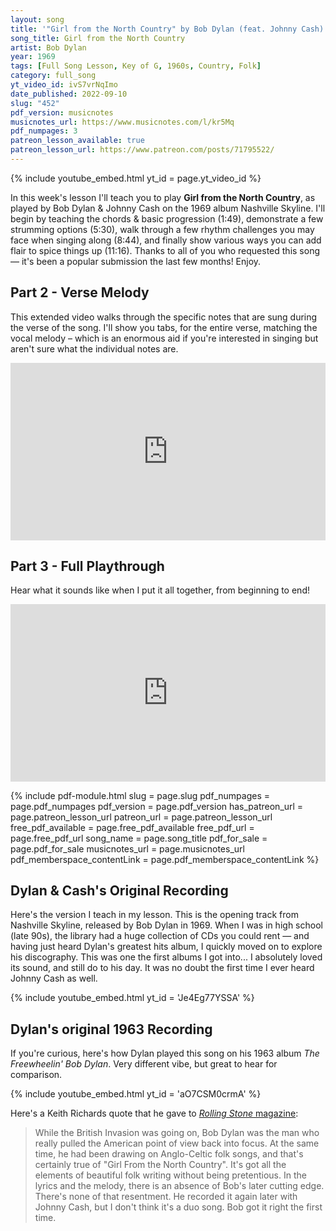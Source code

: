 ```yaml
---
layout: song
title: '"Girl from the North Country" by Bob Dylan (feat. Johnny Cash)'
song_title: Girl from the North Country
artist: Bob Dylan
year: 1969
tags: [Full Song Lesson, Key of G, 1960s, Country, Folk]
category: full_song
yt_video_id: ivS7vrNqImo
date_published: 2022-09-10
slug: "452"
pdf_version: musicnotes
musicnotes_url: https://www.musicnotes.com/l/kr5Mq
pdf_numpages: 3
patreon_lesson_available: true
patreon_lesson_url: https://www.patreon.com/posts/71795522/
---
```


{% include youtube_embed.html yt_id = page.yt_video_id %}

In this week's lesson I'll teach you to play **Girl from the North Country**, as played by Bob Dylan & Johnny Cash on the 1969 album Nashville Skyline. I'll begin by teaching the chords & basic progression (1:49), demonstrate a few strumming options (5:30), walk through a few rhythm challenges you may face when singing along (8:44), and finally show various ways you can add flair to spice things up (11:16). Thanks to all of you who requested this song — it's been a popular submission the last few months! Enjoy.

## Part 2 - Verse Melody

This extended video walks through the specific notes that are sung during the verse of the song. I'll show you tabs, for the entire verse, matching the vocal melody – which is an enormous aid if you're interested in singing but aren't sure what the individual notes are.

<div style="padding:56.25% 0 0 0;position:relative;"><iframe src="https://player.vimeo.com/video/748245260?h=267a927c6e&amp;badge=0&amp;autopause=0&amp;player_id=0&amp;app_id=58479" frameborder="0" allow="autoplay; fullscreen; picture-in-picture" allowfullscreen style="position:absolute;top:0;left:0;width:100%;height:100%;" title="452 - melody"></iframe></div><script src="https://player.vimeo.com/api/player.js"></script>


## Part 3 - Full Playthrough

Hear what it sounds like when I put it all together, from beginning to end!

<div style="padding:56.25% 0 0 0;position:relative;"><iframe src="https://player.vimeo.com/video/748245955?h=512cc24192&amp;badge=0&amp;autopause=0&amp;player_id=0&amp;app_id=58479" frameborder="0" allow="autoplay; fullscreen; picture-in-picture" allowfullscreen style="position:absolute;top:0;left:0;width:100%;height:100%;" title="452 - playthrough"></iframe></div><script src="https://player.vimeo.com/api/player.js"></script>


{% include pdf-module.html slug = page.slug pdf_numpages = page.pdf_numpages pdf_version = page.pdf_version has_patreon_url = page.patreon_lesson_url patreon_url = page.patreon_lesson_url free_pdf_available = page.free_pdf_available free_pdf_url = page.free_pdf_url song_name = page.song_title pdf_for_sale = page.pdf_for_sale musicnotes_url = page.musicnotes_url pdf_memberspace_contentLink = page.pdf_memberspace_contentLink %}


## Dylan & Cash's Original Recording

Here's the version I teach in my lesson. This is the opening track from Nashville Skyline, released by Bob Dylan in 1969. When I was in high school (late 90s), the library had a huge collection of CDs you could rent — and having just heard Dylan's greatest hits album, I quickly moved on to explore his discography. This was one the first albums I got into... I absolutely loved its sound, and still do to his day. It was no doubt the first time I ever heard Johnny Cash as well.

{% include youtube_embed.html yt_id = 'Je4Eg77YSSA' %}

<!-- https://www.youtube.com/watch?v=Je4Eg77YSSA -->

## Dylan's original 1963 Recording

If you're curious, here's how Dylan played this song on his 1963 album _The Freewheelin' Bob Dylan_. Very different vibe, but great to hear for comparison.

{% include youtube_embed.html yt_id = 'aO7CSM0crmA' %}

Here's a Keith Richards quote that he gave to [_Rolling Stone_ magazine](https://www.rollingstone.com/music/music-lists/100-greatest-bob-dylan-songs-65159/girl-from-the-north-country-1963-146706/):

> While the British Invasion was going on, Bob Dylan was the man who really pulled the American point of view back into focus. At the same time, he had been drawing on Anglo-Celtic folk songs, and that's certainly true of "Girl From the North Country". It's got all the elements of beautiful folk writing without being pretentious. In the lyrics and the melody, there is an absence of Bob's later cutting edge. There's none of that resentment. He recorded it again later with Johnny Cash, but I don't think it's a duo song. Bob got it right the first time.

<br />
